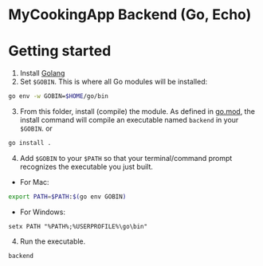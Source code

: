 # MyCookingApp Backend (Go, Echo)
# Getting started
1. Install [Golang](https://golang.org/dl/)
2. Set `$GOBIN`. This is where all Go modules will be installed:
```bash
go env -w GOBIN=$HOME/go/bin
```
3. From this folder, install (compile) the module. As defined in [go.mod](./go.mod), the install command will compile an executable named `backend` in your `$GOBIN`.
or
```bash
go install .
```

4. Add `$GOBIN` to your `$PATH` so that your terminal/command prompt recognizes the executable you just built.

- For Mac:
```bash
export PATH=$PATH:$(go env GOBIN)
```
- For Windows:
```dos
setx PATH "%PATH%;%USERPROFILE%\go\bin"
```

4. Run the executable. 
```bash
backend
```
